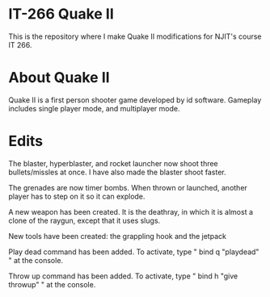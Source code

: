 IT-266 Quake II
===============
This is the repository where I make Quake II modifications for NJIT's course IT 266.

About Quake II
==============
Quake II is a first person shooter game developed by id software. Gameplay includes single player mode, and multiplayer mode.

Edits
=====
The blaster, hyperblaster, and rocket launcher now shoot three bullets/missles at once. I have also made the blaster shoot faster.

The grenades are now timer bombs. When thrown or launched, another player has to step on it so it can explode.

A new weapon has been created. It is the deathray, in which it is almost a clone of the raygun, except that it uses slugs.

New tools have been created: the grappling hook and the jetpack

Play dead command has been added. To activate, type " bind q "playdead" " at the console.

Throw up command has been added. To activate, type " bind h "give throwup" " at the console.
